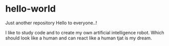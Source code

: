 # hello-world
Just another repository
Hello to everyone..!

I like to study code and to create my own artificial intelligence robot. 
Which should look like a human and can react like a human tjat is my dream.
